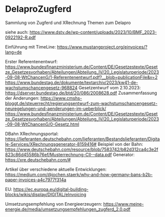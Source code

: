 # DelaproZugferd
Sammlung von Zugferd und XRechnung Themen zum Delapro

siehe auch: https://www.dstv.de/wp-content/uploads/2023/10/BMF_2023-0922192-R.pdf

Einführung mit TimeLine: https://www.mustangproject.org/einvoices/?lang=de

Erster Referentenentwurf: https://www.bundesfinanzministerium.de/Content/DE/Gesetzestexte/Gesetze_Gesetzesvorhaben/Abteilungen/Abteilung_IV/20_Legislaturperiode/2023-09-08-WtChancenG/1-Referentenentwurf.pdf?__blob=publicationFile&v=2
https://www.bundestag.de/dokumente/textarchiv/2023/kw41-de-wachstumschancengesetz-968824
Gesetzentwurf vom 2.10.2023: https://dserver.bundestag.de/btd/20/086/2008628.pdf
Zusammenfassung der Änderungen: https://www.cmshs-bloggt.de/steuerrecht/regierungsentwurf-zum-wachstumschancengesetz-neuregelungen-und-aenderungen-im-ueberblick/
https://www.bundesfinanzministerium.de/Content/DE/Gesetzestexte/Gesetze_Gesetzesvorhaben/Abteilungen/Abteilung_IV/20_Legislaturperiode/2023-09-08-WtChancenG/0-Gesetz.html

DBahn XRechnungsportal: https://lieferanten.deutschebahn.com/lieferanten/Bestandslieferanten/Digitale-Services/XRechnungsgenerator-8159416#
Beispiel von der Bahn: https://www.deutschebahn.com/resource/blob/7583742/b82d312ca4c3e2f823c86d45586b76ef/Musterrechnung-CII--data.pdf
Generator: https://xre.deutschebahn.com/#


Artikel über verschiedene aktuelle Entwicklungen: https://medium.com/@jochen.staerk/why-and-how-germany-bans-b2b-paper-invoices-a4c7977f314a

EU: https://ec.europa.eu/digital-building-blocks/wikis/display/DIGITAL/eInvoicing

Umsetzungsempfehlung von Energieerzeugern: https://www.meine-energie.de/media/umsetzungsempfehlungen_zugferd_2.0.pdf
